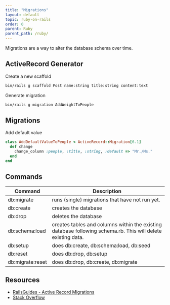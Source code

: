 ```yaml
---
title: "Migrations"
layout: default
topic: ruby-on-rails
order: 0
parent: Ruby
parent_path: /ruby/
---
```

Migrations are a way to alter the database schema over time.

## ActiveRecord Generator
Create a new scaffold
```bash
bin/rails g scaffold Post name:string title:string content:text
```

Generate migration
```bash
bin/rails g migration AddWeightToPeople
```


## Migrations
Add default value
```ruby
class AddDefaultValueToPeople < ActiveRecord::Migration[6.1]
  def change
    change_column :people, :title, :string, :default => "Mr./Ms."
  end
end
```

## Commands

| Command | Description |
| -- | -- |
| db:migrate | runs (single) migrations that have not run yet. |
| db:create | creates the database |
| db:drop | deletes the database |
| db:schema:load | creates tables and columns within the existing database following schema.rb. This will delete existing data. |
| db:setup | does db:create, db:schema:load, db:seed |
| db:reset | does db:drop, db:setup |
| db:migrate:reset | does db:drop, db:create, db:migrate |


## Resources
* [RailsGuides - Active Record Migrations](https://guides.rubyonrails.org/active_record_migrations.html)
* [Stack Overflow](https://stackoverflow.com/a/10302357/9080991)